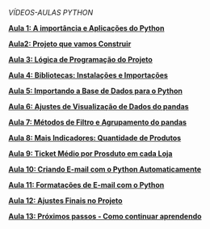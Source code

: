 *VÍDEOS-AULAS PYTHON*

**[Aula 1: A importância e Aplicações do Python](https://pages.hashtagtreinamentos.com/minicurso-python-automacao-obrigado?blog=1n4033rer&video=3dep762tr)**

**[Aula2: Projeto que vamos Construir](https://pages.hashtagtreinamentos.com/minicurso-python-automacao-obrigado?blog=1n4033rer&video=3ivfkigsf)**

**[Aula 3: Lógica de Programação do Projeto](https://pages.hashtagtreinamentos.com/minicurso-python-automacao-obrigado?blog=1n4033rer&video=nlhzfo6b)**

**[Aula 4: Bibliotecas: Instalações e Importações](https://pages.hashtagtreinamentos.com/minicurso-python-automacao-obrigado?blog=1n4033rer&video=14ncwx8h5)**

**[Aula 5: Importando a Base de Dados para o Python](https://pages.hashtagtreinamentos.com/minicurso-python-automacao-obrigado?blog=1n4033rer&video=366dcdxyr)**

**[Aula 6: Ajustes de Visualização de Dados do pandas](https://pages.hashtagtreinamentos.com/minicurso-python-automacao-obrigado?blog=1n4033rer&video=3grhdhpoy)**

**[Aula 7: Métodos de Filtro e Agrupamento do pandas](https://pages.hashtagtreinamentos.com/minicurso-python-automacao-obrigado?blog=1n4033rer&video=1fnw9tal6)**

**[Aula 8: Mais Indicadores: Quantidade de Produtos](https://pages.hashtagtreinamentos.com/minicurso-python-automacao-obrigado?blog=1n4033rer&video=3ct3d1k46)**

**[Aula 9: Ticket Médio por Prosduto em cada Loja](https://pages.hashtagtreinamentos.com/minicurso-python-automacao-obrigado?blog=1n4033rer&video=14cm57eeh)**

**[Aula 10: Criando E-mail com o Python Automaticamente](https://pages.hashtagtreinamentos.com/minicurso-python-automacao-obrigado?blog=1n4033rer&video=2iwaorziu)**

**[Aula 11: Formatações de E-mail com o Python](https://pages.hashtagtreinamentos.com/minicurso-python-automacao-obrigado?blog=1n4033rer&video=1x6xbekpr)**

**[Aula 12: Ajustes Finais no Projeto](https://pages.hashtagtreinamentos.com/minicurso-python-automacao-obrigado?blog=1n4033rer&video=q1vbwebk)**

**[Aula 13: Próximos passos - Como continuar aprendendo](https://pages.hashtagtreinamentos.com/minicurso-python-automacao-obrigado?blog=1n4033rer&video=18vtcyo2f)**
